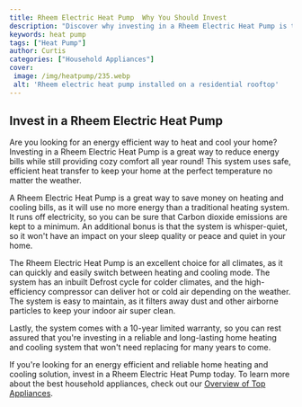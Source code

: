 ```yaml
---
title: Rheem Electric Heat Pump  Why You Should Invest
description: "Discover why investing in a Rheem Electric Heat Pump is the perfect solution for both heating and cooling your home Learn how you can save money and benefit from environmentally-friendly technology"
keywords: heat pump
tags: ["Heat Pump"]
author: Curtis
categories: ["Household Appliances"]
cover: 
 image: /img/heatpump/235.webp
 alt: 'Rheem electric heat pump installed on a residential rooftop'
---
```

## Invest in a Rheem Electric Heat Pump

Are you looking for an energy efficient way to heat and cool your home? Investing in a Rheem Electric Heat Pump is a great way to reduce energy bills while still providing cozy comfort all year round! This system uses safe, efficient heat transfer to keep your home at the perfect temperature no matter the weather.

A Rheem Electric Heat Pump is a great way to save money on heating and cooling bills, as it will use no more energy than a traditional heating system. It runs off electricity, so you can be sure that Carbon dioxide emissions are kept to a minimum. An additional bonus is that the system is whisper-quiet, so it won't have an impact on your sleep quality or peace and quiet in your home.

The Rheem Electric Heat Pump is an excellent choice for all climates, as it can quickly and easily switch between heating and cooling mode. The system has an inbuilt Defrost cycle for colder climates, and the high-efficiency compressor can deliver hot or cold air depending on the weather. The system is easy to maintain, as it filters away dust and other airborne particles to keep your indoor air super clean. 

Lastly, the system comes with a 10-year limited warranty, so you can rest assured that you're investing in a reliable and long-lasting home heating and cooling system that won't need replacing for many years to come. 

If you're looking for an energy efficient and reliable home heating and cooling solution, invest in a Rheem Electric Heat Pump today. To learn more about the best household appliances, check out our [Overview of Top Appliances](./pages/appliance-overview).
